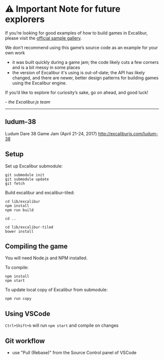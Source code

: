 # :warning: Important Note for future explorers

If you’re looking for good examples of how to build games in Excalibur, please visit the [official sample gallery](https://excaliburjs.com/samples/).

We don’t recommend using this game’s source code as an example for your own work
- it was built quickly during a game jam; the code likely cuts a few corners and is a bit messy in some places
- the version of Excalibur it's using is out-of-date; the API has likely changed, and there are newer, better design patterns for building games using the Excalibur engine.

If you’d like to explore for curiosity’s sake, go on ahead, and good luck!

*- the Excalibur.js team*

---

## ludum-38

Ludum Dare 38 Game Jam (April 21-24, 2017) http://excaliburjs.com/ludum-38

## Setup

Set up Excalibur submodule:

    git submodule init
    git submodule update
    git fetch

Build excalibur and excalibur-tiled:

    cd lib/excalibur
    npm install
    npm run build

    cd ..

    cd lib/excalibur-tiled
    bower install

## Compiling the game

You will need Node.js and NPM installed.

To compile:

    npm install
    npm start

To update local copy of Excalibur from submodule:

    npm run copy 

## Using VSCode

`Ctrl+Shift+b` will run `npm start` and compile on changes

## Git workflow
- use "Pull (Rebase)" from the Source Control panel of VSCode
